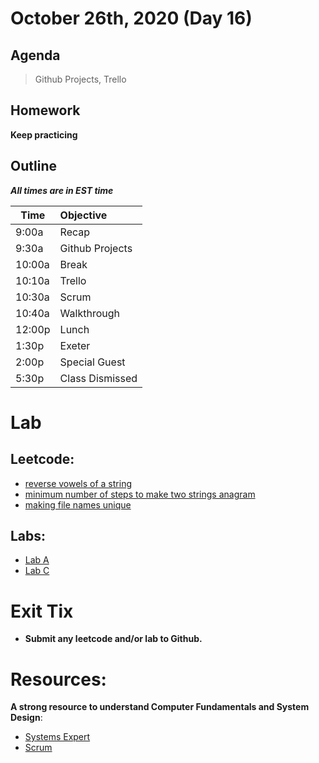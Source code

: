 # October 26th, 2020 (Day 16)

## Agenda
> Github Projects, Trello

## Homework 
**Keep practicing**

## Outline
_**All times are in EST time**_

| Time   | Objective                        |
| -------|:---------------------------------|
| 9:00a  | Recap                            |  
| 9:30a  | Github Projects                  |
| 10:00a | Break                            |
| 10:10a | Trello                           |
| 10:30a | Scrum                            |
| 10:40a | Walkthrough                      |
| 12:00p | Lunch                            |
| 1:30p  | Exeter                           | 
| 2:00p  | Special Guest                    |
| 5:30p  | Class Dismissed                  |

# Lab
  ## Leetcode:
  - [reverse vowels of a string](https://leetcode.com/problems/reverse-vowels-of-a-string/)
  - [minimum number of steps to make two strings anagram](https://leetcode.com/problems/minimum-number-of-steps-to-make-two-strings-anagram/)
  - [making file names unique](https://leetcode.com/problems/making-file-names-unique/)
  
  ## Labs:
  - [Lab A](./Labs/labA.md)
  - [Lab C](./labs/labC.md)
  
# Exit Tix 
  - **Submit any leetcode and/or lab to Github.**

# Resources:
**A strong resource to understand Computer Fundamentals and System Design**:
- [Systems Expert](https://www.algoexpert.io/systems/product)
- [Scrum](https://docs.google.com/presentation/d/1X5Dd4Tkk_xc0-uVmHCnxYgE2lfu2ig4QU7qrEeuoFfs/edit?usp=sharing)

